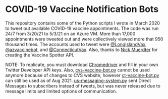 # COVID-19 Vaccine Notification Bots
This repository contains some of the Python scripts I wrote in March 2020 to tweet out available COVID-19 vaccine appointments. The code was run 24/7 from 3/20/21 to 5/3/21 on an Azure VM. More than 17,000 appointments were tweeted out and were collectively viewed more that 950 thousand times. The accounts used to tweet were [@LongIslandVax](https://twitter.com/longislandvax), [@azvaccinebot](https://twitter.com/azvaccinebot), and [@ConnecticutVax](https://twitter.com/connecticutvax). Also, thanks to [Nick Muerdter](https://twitter.com/nickblah) for creating the Vaccine Spotter API. 


NOTE: To replicate, you must download [Chromedriver](https://chromedriver.chromium.org/) and fill in your own Twitter Developer API keys. Also, [cvs-vaccine-bot.py](cvs-vaccine-bot.py) cannot be used anymore because of changes to CVS website, however [ct-vaccine-bot.py](ct-vaccine-bot.py) can still be used as of Aug 2021. [us-messaging-system.py](us-messaging-system.py) sent Direct Messages to subscribers instead of tweets, but was never released due to message limits and limited options of communication.
